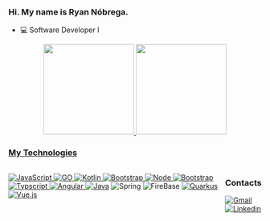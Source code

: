 
### Hi. My name is Ryan Nóbrega.

- 💻 Software Developer I 
<div align="center">
  <a href="https://github.com/Ryan-18-system">
  <img height="180em" src="https://github-readme-stats.vercel.app/api?username=Ryan-18-system&show_icons=true&theme=tokyonight&include_all_commits=true&count_private=true"/>
  <img height="180em" src="https://github-readme-stats.vercel.app/api/top-langs/?username=Ryan-18-system&layout=compact&langs_count=7&theme=tokyonight"/>
</div>
  
   ### My Technologies
<div style="display: flex"> 

  ![JavaScript](https://img.shields.io/badge/javascript-%23323330.svg?style=for-the-badge&logo=javascript&logoColor=%23F7DF1E)
  ![GO](https://img.shields.io/badge/Go-00ADD8?style=for-the-badge&logo=go&logoColor=white)
  ![Kotlin](https://img.shields.io/badge/Kotlin-B125EA?style=for-the-badge&logo=kotlin&logoColor=white)
  ![Bootstrap](https://img.shields.io/badge/Bootstrap-563D7C?style=for-the-badge&logo=bootstrap&logoColor=white)
  ![Node](https://img.shields.io/badge/Node%20js-339933?style=for-the-badge&logo=nodedotjs&logoColor=white)
  ![Bootstrap](https://img.shields.io/badge/Bootstrap-563D7C?style=for-the-badge&logo=bootstrap&logoColor=white)
  ![Typscript](https://img.shields.io/badge/typescript-1270ff.svg?style=for-the-badge&logo=typescript&logoColor=A9A9A9)
  ![Angular](https://img.shields.io/badge/Angular-DD0031?style=for-the-badge&logo=angular&logoColor=white)
  [![Java](https://img.shields.io/badge/Java-ED1C24?style=for-the-badge&logo=java&logoColor=white)](https://www.java.com/)
  ![Spring](https://img.shields.io/badge/Spring-6DB33F?style=for-the-badge&logo=spring&logoColor=white)
  ![FireBase](https://img.shields.io/badge/Firebase-F29D0C?style=for-the-badge&logo=firebase&logoColor=white)
  [![Quarkus](https://img.shields.io/badge/Quarkus-000000?style=for-the-badge&logo=quarkus)](https://quarkus.io/)
  [![Vue.js](https://img.shields.io/badge/Vue.js-4FC08D?style=for-the-badge&logo=vue.js&logoColor=white)](https://vuejs.org/)

  
 
<div>

  <h3>Contacts</h3>
  
  [![Gmail](https://img.shields.io/twitter/url?label=email&logo=gmail&style=social&url=http%3A%2F%2Fmailto%3Astephanyn7%40gmail.com)](mailto:ryanbrandao18@gmail.com)
  [![Linkedin](https://img.shields.io/badge/-Ryan-blue?style=flat-square&logo=Linkedin&logoColor=white&link=https://www.linkedin.com/in/ryan-n%C3%B3brega-8884031b3)](https://www.linkedin.com/in/ryan-n%C3%B3brega-8884031b3)
  

</div>
